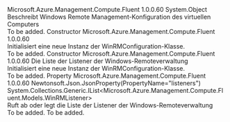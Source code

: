 <Type Name="WinRMConfiguration" FullName="Microsoft.Azure.Management.Compute.Fluent.Models.WinRMConfiguration">
  <TypeSignature Language="C#" Value="public class WinRMConfiguration" />
  <TypeSignature Language="ILAsm" Value=".class public auto ansi beforefieldinit WinRMConfiguration extends System.Object" />
  <TypeSignature Language="DocId" Value="T:Microsoft.Azure.Management.Compute.Fluent.Models.WinRMConfiguration" />
  <TypeSignature Language="VB.NET" Value="Public Class WinRMConfiguration" />
  <TypeSignature Language="F#" Value="type WinRMConfiguration = class" />
  <AssemblyInfo>
    <AssemblyName>Microsoft.Azure.Management.Compute.Fluent</AssemblyName>
    <AssemblyVersion>1.0.0.60</AssemblyVersion>
  </AssemblyInfo>
  <Base>
    <BaseTypeName>System.Object</BaseTypeName>
  </Base>
  <Interfaces />
  <Docs>
    <summary>
            Beschreibt Windows Remote Management-Konfiguration des virtuellen Computers
            </summary>
    <remarks>To be added.</remarks>
  </Docs>
  <Members>
    <Member MemberName=".ctor">
      <MemberSignature Language="C#" Value="public WinRMConfiguration ();" />
      <MemberSignature Language="ILAsm" Value=".method public hidebysig specialname rtspecialname instance void .ctor() cil managed" />
      <MemberSignature Language="DocId" Value="M:Microsoft.Azure.Management.Compute.Fluent.Models.WinRMConfiguration.#ctor" />
      <MemberSignature Language="VB.NET" Value="Public Sub New ()" />
      <MemberType>Constructor</MemberType>
      <AssemblyInfo>
        <AssemblyName>Microsoft.Azure.Management.Compute.Fluent</AssemblyName>
        <AssemblyVersion>1.0.0.60</AssemblyVersion>
      </AssemblyInfo>
      <Parameters />
      <Docs>
        <summary>
            Initialisiert eine neue Instanz der WinRMConfiguration-Klasse.
            </summary>
        <remarks>To be added.</remarks>
      </Docs>
    </Member>
    <Member MemberName=".ctor">
      <MemberSignature Language="C#" Value="public WinRMConfiguration (System.Collections.Generic.IList&lt;Microsoft.Azure.Management.Compute.Fluent.Models.WinRMListener&gt; listeners = null);" />
      <MemberSignature Language="ILAsm" Value=".method public hidebysig specialname rtspecialname instance void .ctor(class System.Collections.Generic.IList`1&lt;class Microsoft.Azure.Management.Compute.Fluent.Models.WinRMListener&gt; listeners) cil managed" />
      <MemberSignature Language="DocId" Value="M:Microsoft.Azure.Management.Compute.Fluent.Models.WinRMConfiguration.#ctor(System.Collections.Generic.IList{Microsoft.Azure.Management.Compute.Fluent.Models.WinRMListener})" />
      <MemberSignature Language="VB.NET" Value="Public Sub New (Optional listeners As IList(Of WinRMListener) = null)" />
      <MemberSignature Language="F#" Value="new Microsoft.Azure.Management.Compute.Fluent.Models.WinRMConfiguration : System.Collections.Generic.IList&lt;Microsoft.Azure.Management.Compute.Fluent.Models.WinRMListener&gt; -&gt; Microsoft.Azure.Management.Compute.Fluent.Models.WinRMConfiguration" Usage="new Microsoft.Azure.Management.Compute.Fluent.Models.WinRMConfiguration listeners" />
      <MemberType>Constructor</MemberType>
      <AssemblyInfo>
        <AssemblyName>Microsoft.Azure.Management.Compute.Fluent</AssemblyName>
        <AssemblyVersion>1.0.0.60</AssemblyVersion>
      </AssemblyInfo>
      <Parameters>
        <Parameter Name="listeners" Type="System.Collections.Generic.IList&lt;Microsoft.Azure.Management.Compute.Fluent.Models.WinRMListener&gt;" />
      </Parameters>
      <Docs>
        <param name="listeners">Die Liste der Listener der Windows-Remoteverwaltung</param>
        <summary>
            Initialisiert eine neue Instanz der WinRMConfiguration-Klasse.
            </summary>
        <remarks>To be added.</remarks>
      </Docs>
    </Member>
    <Member MemberName="Listeners">
      <MemberSignature Language="C#" Value="public System.Collections.Generic.IList&lt;Microsoft.Azure.Management.Compute.Fluent.Models.WinRMListener&gt; Listeners { get; set; }" />
      <MemberSignature Language="ILAsm" Value=".property instance class System.Collections.Generic.IList`1&lt;class Microsoft.Azure.Management.Compute.Fluent.Models.WinRMListener&gt; Listeners" />
      <MemberSignature Language="DocId" Value="P:Microsoft.Azure.Management.Compute.Fluent.Models.WinRMConfiguration.Listeners" />
      <MemberSignature Language="VB.NET" Value="Public Property Listeners As IList(Of WinRMListener)" />
      <MemberSignature Language="F#" Value="member this.Listeners : System.Collections.Generic.IList&lt;Microsoft.Azure.Management.Compute.Fluent.Models.WinRMListener&gt; with get, set" Usage="Microsoft.Azure.Management.Compute.Fluent.Models.WinRMConfiguration.Listeners" />
      <MemberType>Property</MemberType>
      <AssemblyInfo>
        <AssemblyName>Microsoft.Azure.Management.Compute.Fluent</AssemblyName>
        <AssemblyVersion>1.0.0.60</AssemblyVersion>
      </AssemblyInfo>
      <Attributes>
        <Attribute>
          <AttributeName>Newtonsoft.Json.JsonProperty(PropertyName="listeners")</AttributeName>
        </Attribute>
      </Attributes>
      <ReturnValue>
        <ReturnType>System.Collections.Generic.IList&lt;Microsoft.Azure.Management.Compute.Fluent.Models.WinRMListener&gt;</ReturnType>
      </ReturnValue>
      <Docs>
        <summary>
            Ruft ab oder legt die Liste der Listener der Windows-Remoteverwaltung
            </summary>
        <value>To be added.</value>
        <remarks>To be added.</remarks>
      </Docs>
    </Member>
  </Members>
</Type>